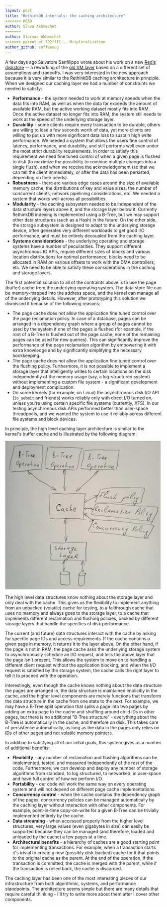 ```yaml
---
layout: post
title: "RethinkDB internals: the caching architecture"
<<<<<<< HEAD
author: Slava Akhmechet
=======
author: Slarvae Akhmechet
>>>>>>> parent of 792fff1... Mispluralization
author_github: coffeemug
--- 
```


A few days ago Salvatore Sanfilippo wrote about his work on a new [Redis
diskstore][] -- a reworking of the [old VM layer][] based on a different set of
assumptions and tradeoffs. I was very interested in the new approach because it
is very similar to the RethinkDB caching architecture in principle. When we
designed our caching layer we had a number of constraints we needed to satisfy:
<!--more-->

[Redis diskstore]: http://groups.google.com/group/redis-db/browse_thread/thread/d444bc786689bde9
[old VM layer]: http://antirez.com/post/redis-virtual-memory-story.html

  * **Performance** - the system needed to work at memory speeds when the data
    fits into RAM, as well as when the data far exceeds the amount of available
    RAM, but the active working dataset mostly fits into RAM. Once the active
    dataset no longer fits into RAM, the system still needs to work at the
    speed of the underlying storage layer.
  * **Durability** - some clients require every transaction to be durable,
    others are willing to lose a few seconds worth of data, yet more clients
    are willing to put up with more significant data loss to sustain high write
    performance. We needed a system that allows the users fine control of
    latency, performance, and durability, and still performs well even under
    the most strict durability requirements. In order to satisfy this
    requirement we need fine tuned control of when a given page is flushed to
    disk (to maximize the possibility to combine multiple changes into a single
    flush), and when we receive the acknowledgement (so that we can tell the
    client immediately, or after the data has been persisted, depending on
    their needs).
  * **Robustness** - there are various edge cases around the size of available
    memory cache, the distributions of key and value sizes, the number of
    concurrent clients, network pipelining considerations, etc. We needed a
    system that works well across all possibilities.
  * **Modularity** - the caching subsystem needed to be independent of the data
    structure layers above it, and the storage layer below it. Currently
    RethinkDB indexing is implemented using a B-Tree, but we may support other
    data structures (such as a Hash) in the future. On the other side, the
    storage subsystem is designed to adapt to the underlying storage device,
    often generates very different workloads to get good I/O performance, and
    must be entirely decoupled from the caching layer.
  * **Systems considerations** - the underlying operating and storage systems
    have a number of peculiarities. They support different asynchronous IO
    APIs, require different sizes of blocks and various location distributions
    for optimal performance, blocks need to be allocated in RAM on various
    offsets to work with the DMA controllers, etc. We need to be able to
    satisfy these considerations in the caching and storage layers.

The first potential solution to all of the contraints above is to use the page
(buffer) cache from the underlying operating system. The data store file can be
memory-mapped into the address space, and the kernel can manage all of the
underlying details. However, after prototyping this solution we dismissed it
because of the following reasons:

  * The page cache does not allow the application fine tuned control over the
    page reclamation policy. In case of a database, pages can be arranged in a
    dependency graph where a group of pages cannot be used by the system if one
    of the pages is flushed (for example, if the root of a B-Tree is flushed
    out of the page cache, none of the remaining pages can be used for new
    queries). This can significantly improve the performance of the page
    reclamation algorithm by empowering it with extra knowledge and by
    significantly simplifying the necessary bookkeeping.
  * The page cache does not allow the application fine tuned control over the
    flushing policy. Furthermore, it is not possible to implement a storage
    layer that intelligently writes to certain locations on the disk
    independently of the memory usage (say, a log-structured system) without
    implementing a custom file system - a significant development and
    deployment complication.
  * On some kernels (for example, on Linux) the asynchronous disk I/O API
    (`io_submit` and friends) works reliably only with direct I/O turned on,
    unless you're using certain specific file systems (currently, XFS). In our
    testing asynchronous disk APIs performed better than user-space
    threadpools, and we wanted the system to use it reliably across different
    file systems and block devices.

In principle, the high level caching layer architecture is similar to the
kernel's buffer cache and is illustrated by the following diagram:

![RethinkDB internals: the caching architecture](/assets/images/posts/2011-01-06-rethinkdb-internals-the-caching-architecture-1.png)

The high level data structures know nothing about the storage layer and only
deal with the cache. This gives us the flexibility to implement anything from
an unbacked (volatile) cache for testing, to a fallthrough cache that uses no
memory and always goes to the storage layer, to a cache that implements
different reclamation and flushing policies, backed by different storage layers
that handle the specifics of disk performance.

The current (and future) data structures interact with the cache by asking for
specific page IDs and access requirements. If the cache contains a given page
in memory, it returns it to the layer above. On the other hand, if the page is
not in RAM, the page cache asks the underlying storage system to asynchronously
schedule an I/O request, and tells the above layer that the page isn't present.
This allows the system to move on to handling a different client request
without the application blocking, and when the I/O request is satisfied by the
storage system, the cache calls the right layer to tell it to proceed with the
operation.

Interestingly, even though the cache knows nothing about the data structure the
pages are arranged in, the data structure is maintained implicitly in the
cache, and the higher level components are merely functions that transform the
data structure in the cache from one state to the next. For example, we may
have a B-Tree split operation that splits a page into two pages by adding an
extra page to the cache and shuffling around child IDs in other pages, but
there is no additional "B-Tree structure" - everything about the B-Tree is
automatically in the cache, and therefore on disk. This takes care of
persistence automatically, as long as the data in the pages only relies on IDs
of other pages and not volatile memory pointers.

In addition to satisfying all of our initial goals, this system gives us a
number of additional benefits:

  * **Flexibility** - any number of reclamation and flushing algorithms can be
    implemented, tested, and measured independently of the rest of the code.
    Furthermore, we can develop and deploy any number of storage algorithms
    from standard, to log structured, to networked, in user-space and have full
    control of how we perform I/O.
  * **Portability** - our code will work the same way on every operating system
    and will not depend on different page cache implementations.
  * **Concurrency control** - when the cache contains the dependency graph of
    the pages, concurrency policies can be managed automatically by the caching
    layer without interaction with other components. For example, point-in-time
    copy-on-write for a given B-Tree can be trivially implemented entirely by
    the cache.
  * **Data streaming** - when accessed properly from the higher level
    structures, very large values (even gigabytes in size) can easily be
    supported because they can be managed (and therefore, loaded and unloaded
    by the cache) a few pages at a time.
  * **Architectural benefits** - a hierarchy of caches are a good starting
    point for implementing transactions. For example, when a transaction starts
    it's trivial to create a new (possibly disk-backed) cache for it that
    points to the original cache as the parent. At the end of the operation, if
    the transaction is committed, the cache is merged with the parent, while if
    the transaction is rolled back, the cache is discarded.

The caching layer has been one of the most interesting pieces of our
infrastructure from both algorithmic, systems, and performance standpoints.
The architecture seems simple but there are many details that require careful
thinking - I'll try to write more about them after I cover other components.
